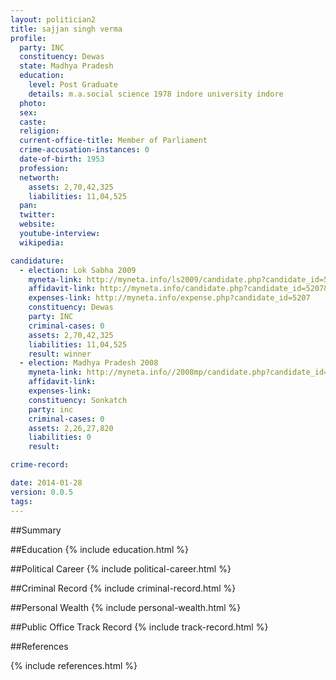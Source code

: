 ```yaml
---
layout: politician2
title: sajjan singh verma
profile: 
  party: INC
  constituency: Dewas
  state: Madhya Pradesh
  education: 
    level: Post Graduate
    details: m.a.social science 1978 indore university indore
  photo: 
  sex: 
  caste: 
  religion: 
  current-office-title: Member of Parliament
  crime-accusation-instances: 0
  date-of-birth: 1953
  profession: 
  networth: 
    assets: 2,70,42,325
    liabilities: 11,04,525
  pan: 
  twitter: 
  website: 
  youtube-interview: 
  wikipedia: 

candidature: 
  - election: Lok Sabha 2009
    myneta-link: http://myneta.info/ls2009/candidate.php?candidate_id=5207
    affidavit-link: http://myneta.info/candidate.php?candidate_id=5207&scan=original
    expenses-link: http://myneta.info/expense.php?candidate_id=5207
    constituency: Dewas 
    party: INC
    criminal-cases: 0
    assets: 2,70,42,325
    liabilities: 11,04,525
    result: winner 
  - election: Madhya Pradesh 2008
    myneta-link: http://myneta.info//2008mp/candidate.php?candidate_id=115
    affidavit-link: 
    expenses-link: 
    constituency: Sonkatch 
    party: inc
    criminal-cases: 0
    assets: 2,26,27,820
    liabilities: 0
    result:  

crime-record: 

date: 2014-01-28
version: 0.0.5
tags: 
---
```

##Summary


##Education
{% include education.html %}


##Political Career
{% include political-career.html %}


##Criminal Record
{% include criminal-record.html %}


##Personal Wealth
{% include personal-wealth.html %}


##Public Office Track Record
{% include track-record.html %}


##References


{% include references.html %}